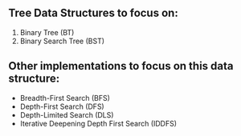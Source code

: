 <h2>Tree Data Structures to focus on: </h2>

1. Binary Tree (BT)
2. Binary Search Tree (BST)

<h2>Other implementations to focus on this data structure:</h2>

- Breadth-First Search (BFS)
- Depth-First Search (DFS)
- Depth-Limited Search (DLS)
- Iterative Deepening Depth First Search (IDDFS)
